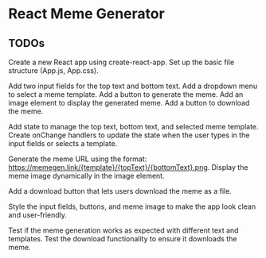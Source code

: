 # React Meme Generator

## TODOs

Create a new React app using create-react-app.
Set up the basic file structure (App.js, App.css).

Add two input fields for the top text and bottom text.
Add a dropdown menu to select a meme template.
Add a button to generate the meme.
Add an image element to display the generated meme.
Add a button to download the meme.

Add state to manage the top text, bottom text, and selected meme template.
Create onChange handlers to update the state when the user types in the input fields or selects a template.

Generate the meme URL using the format: https://memegen.link/{template}/{topText}/{bottomText}.png.
Display the meme image dynamically in the image element.

Add a download button that lets users download the meme as a file.

Style the input fields, buttons, and meme image to make the app look clean and user-friendly.

Test if the meme generation works as expected with different text and templates.
Test the download functionality to ensure it downloads the meme.
